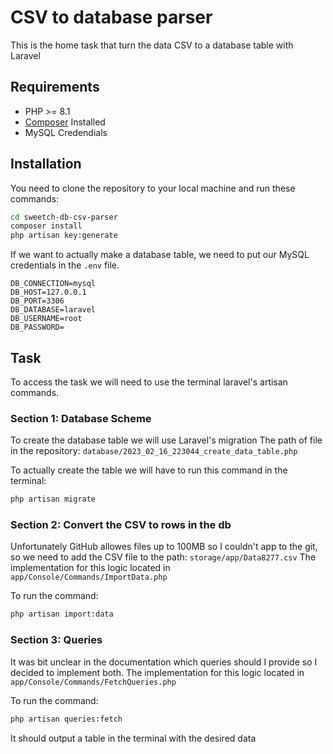 # CSV to database parser

This is the home task that turn the data CSV to a database table with Laravel

## Requirements

- PHP >= 8.1
- [Composer](https://getcomposer.org/) Installed
- MySQL Credendials

## Installation
You need to clone the repository to your local machine and run these commands:
```sh
cd sweetch-db-csv-parser
composer install
php artisan key:generate
```

If we want to actually make a database table, we need to put our MySQL credentials in the `.env` file.

```env
DB_CONNECTION=mysql
DB_HOST=127.0.0.1
DB_PORT=3306
DB_DATABASE=laravel
DB_USERNAME=root
DB_PASSWORD=
```

## Task
To access the task we will need to use the terminal laravel's artisan commands.

### Section 1: Database Scheme
To create the database table we will use Laravel's migration
The path of file in the repository: `database/2023_02_16_223044_create_data_table.php`

To actually create the table we will have to run this command in the terminal:
```sh
php artisan migrate
```

### Section 2: Convert the CSV to rows in the db
Unfortunately GitHub allowes files up to 100MB so I couldn't app to the git, so we need to add the CSV file to the path: `storage/app/Data8277.csv`
The implementation for this logic located in `app/Console/Commands/ImportData.php`

To run the command:
```sh
php artisan import:data
```

### Section 3: Queries
It was bit unclear in the documentation which queries should I provide so I decided to implement both.
The implementation for this logic located in `app/Console/Commands/FetchQueries.php`

To run the command:
```sh
php artisan queries:fetch
```
It should output a table in the terminal with the desired data
